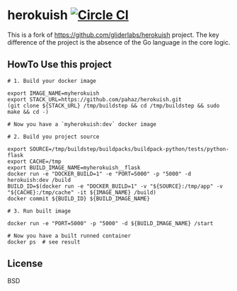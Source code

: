 # herokuish [![Circle CI](https://circleci.com/gh/pahaz/herokuish.png?style=shield)](https://circleci.com/gh/pahaz/herokuish)

This is a fork of https://github.com/gliderlabs/herokuish project. 
The key difference of the project is the absence of the Go language in the core logic.

## HowTo Use this project

	# 1. Build your docker image
	
	export IMAGE_NAME=myherokuish
	export STACK_URL=https://github.com/pahaz/herokuish.git
	(git clone ${STACK_URL} /tmp/buildstep && cd /tmp/buildstep && sudo make && cd -)
	
	# Now you have a `myherokuish:dev` docker image
	
	# 2. Build you project source
	
	export SOURCE=/tmp/buildstep/buildpacks/buildpack-python/tests/python-flask
	export CACHE=/tmp
	export BUILD_IMAGE_NAME=myherokuish__flask
	docker run -e "DOCKER_BUILD=1" -e "PORT=5000" -p "5000" -d herokuish:dev /build
	BUILD_ID=$(docker run -e "DOCKER_BUILD=1" -v "${SOURCE}:/tmp/app" -v "${CACHE}:/tmp/cache" -it ${IMAGE_NAME} /build)
	docker commit ${BUILD_ID} ${BUILD_IMAGE_NAME}
	
	# 3. Run built image
	
	docker run -e "PORT=5000" -p "5000" -d ${BUILD_IMAGE_NAME} /start
	
	# Now you have a built runned container
	docker ps  # see result

## License

BSD
